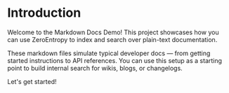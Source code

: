 # Introduction

Welcome to the Markdown Docs Demo! This project showcases how you can use ZeroEntropy to index and search over plain-text documentation.

These markdown files simulate typical developer docs — from getting started instructions to API references. You can use this setup as a starting point to build internal search for wikis, blogs, or changelogs.

Let's get started!
